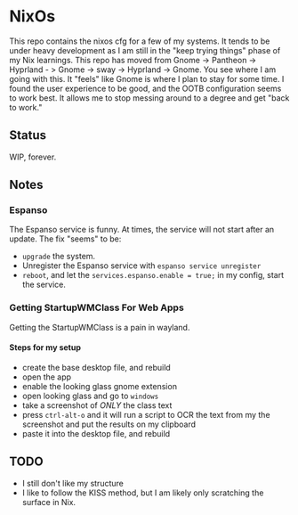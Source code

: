# NixOs

This repo contains the nixos cfg for a few of my systems. It tends to be under heavy development as I am still in the "keep trying things" phase of my Nix learnings. This repo has moved from Gnome -> Pantheon -> Hyprland - > Gnome -> sway -> Hyprland -> Gnome. You see where I am going with this. It "feels" like Gnome is where I plan to stay for some time. I found the user experience to be good, and the OOTB configuration seems to work best. It allows me to stop messing around to a degree and get "back to work."

## Status

WIP, forever.

## Notes

### Espanso

The Espanso service is funny. At times, the service will not start after an update. The fix "seems" to be:

- `upgrade` the system.
- Unregister the Espanso service with `espanso service unregister`
- `reboot`, and let the `services.espanso.enable = true;` in my config, start the service.

### Getting StartupWMClass For Web Apps

Getting the StartupWMClass is a pain in wayland.

#### Steps for my setup

- create the base desktop file, and rebuild
- open the app
- enable the looking glass gnome extension
- open looking glass and go to `windows`
- take a screenshot of *ONLY* the class text
- press `ctrl-alt-o` and it will run a script to OCR the text from my the screenshot and put the results on my clipboard
- paste it into the desktop file, and rebuild

## TODO

- I still don't like my structure
- I like to follow the KISS method, but I am likely only scratching the surface in Nix.
